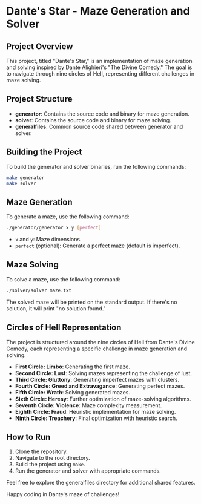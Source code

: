 # Dante's Star - Maze Generation and Solver

## Project Overview

This project, titled "Dante's Star," is an implementation of maze generation and solving inspired by Dante Alighieri's "The Divine Comedy." The goal is to navigate through nine circles of Hell, representing different challenges in maze solving.

## Project Structure

- **generator**: Contains the source code and binary for maze generation.
- **solver**: Contains the source code and binary for maze solving.
- **generalfiles**: Common source code shared between generator and solver.

## Building the Project

To build the generator and solver binaries, run the following commands:

```bash
make generator
make solver
```

## Maze Generation

To generate a maze, use the following command:

```bash
./generator/generator x y [perfect]
```

- `x` and `y`: Maze dimensions.
- `perfect` (optional): Generate a perfect maze (default is imperfect).

## Maze Solving

To solve a maze, use the following command:

```bash
./solver/solver maze.txt
```

The solved maze will be printed on the standard output. If there's no solution, it will print "no solution found."

## Circles of Hell Representation

The project is structured around the nine circles of Hell from Dante's Divine Comedy, each representing a specific challenge in maze generation and solving.

- **First Circle: Limbo**: Generating the first maze.
- **Second Circle: Lust**: Solving mazes representing the challenge of lust.
- **Third Circle: Gluttony**: Generating imperfect mazes with clusters.
- **Fourth Circle: Greed and Extravagance**: Generating perfect mazes.
- **Fifth Circle: Wrath**: Solving generated mazes.
- **Sixth Circle: Heresy**: Further optimization of maze-solving algorithms.
- **Seventh Circle: Violence**: Maze complexity measurement.
- **Eighth Circle: Fraud**: Heuristic implementation for maze solving.
- **Ninth Circle: Treachery**: Final optimization with heuristic search.

## How to Run

1. Clone the repository.
2. Navigate to the root directory.
3. Build the project using `make`.
4. Run the generator and solver with appropriate commands.

Feel free to explore the generalfiles directory for additional shared features.

Happy coding in Dante's maze of challenges!